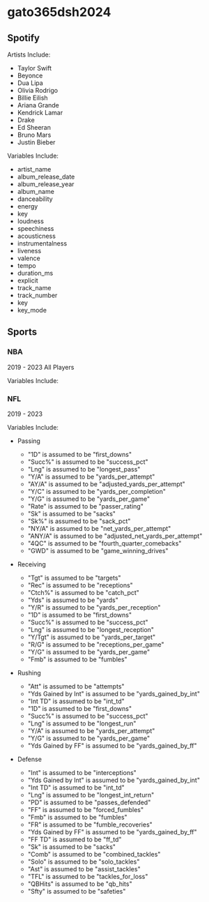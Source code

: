 # gato365dsh2024


## Spotify

Artists Include:


- Taylor Swift
- Beyonce
- Dua Lipa
- Olivia Rodrigo
- Billie Eilish
- Ariana Grande
- Kendrick Lamar
- Drake
- Ed Sheeran
- Bruno Mars
- Justin Bieber


Variables Include:

- artist_name
- album_release_date
- album_release_year
- album_name
- danceability
- energy
- key
- loudness
- speechiness
- acousticness
- instrumentalness
- liveness
- valence
- tempo
- duration_ms
- explicit
- track_name
- track_number
- key
- key_mode




## Sports

### NBA 
2019 - 2023
All Players

Variables Include:

### NFL
2019 - 2023

Variables Include:

- Passing

    - "1D" is assumed to be "first_downs"
    - "Succ%" is assumed to be "success_pct"
    - "Lng" is assumed to be "longest_pass"
    - "Y/A" is assumed to be "yards_per_attempt"
    - "AY/A" is assumed to be "adjusted_yards_per_attempt"
    - "Y/C" is assumed to be "yards_per_completion"
    - "Y/G" is assumed to be "yards_per_game"
    - "Rate" is assumed to be "passer_rating"
    - "Sk" is assumed to be "sacks"
    - "Sk%" is assumed to be "sack_pct"
    - "NY/A" is assumed to be "net_yards_per_attempt"
    - "ANY/A" is assumed to be "adjusted_net_yards_per_attempt"
    - "4QC" is assumed to be "fourth_quarter_comebacks"
    - "GWD" is assumed to be "game_winning_drives"


- Receiving

    - "Tgt" is assumed to be "targets"
    - "Rec" is assumed to be "receptions"
    - "Ctch%" is assumed to be "catch_pct"
    - "Yds" is assumed to be "yards"
    - "Y/R" is assumed to be "yards_per_reception"
    - "1D" is assumed to be "first_downs"
    - "Succ%" is assumed to be "success_pct"
    - "Lng" is assumed to be "longest_reception"
    - "Y/Tgt" is assumed to be "yards_per_target"
    - "R/G" is assumed to be "receptions_per_game"
    - "Y/G" is assumed to be "yards_per_game"
    - "Fmb" is assumed to be "fumbles"


- Rushing

    - "Att" is assumed to be "attempts"
    - "Yds Gained by Int" is assumed to be "yards_gained_by_int"
    - "Int TD" is assumed to be "int_td"
    - "1D" is assumed to be "first_downs"
    - "Succ%" is assumed to be "success_pct"
    - "Lng" is assumed to be "longest_run"
    - "Y/A" is assumed to be "yards_per_attempt"
    - "Y/G" is assumed to be "yards_per_game"
    - "Yds Gained by FF" is assumed to be "yards_gained_by_ff"


- Defense

    - "Int" is assumed to be "interceptions"
    - "Yds Gained by Int" is assumed to be "yards_gained_by_int"
    - "Int TD" is assumed to be "int_td"
    - "Lng" is assumed to be "longest_int_return"
    - "PD" is assumed to be "passes_defended"
    - "FF" is assumed to be "forced_fumbles"
    - "Fmb" is assumed to be "fumbles"
    - "FR" is assumed to be "fumble_recoveries"
    - "Yds Gained by FF" is assumed to be "yards_gained_by_ff"
    - "FF TD" is assumed to be "ff_td"
    - "Sk" is assumed to be "sacks"
    - "Comb" is assumed to be "combined_tackles"
    - "Solo" is assumed to be "solo_tackles"
    - "Ast" is assumed to be "assist_tackles"
    - "TFL" is assumed to be "tackles_for_loss"
    - "QBHits" is assumed to be "qb_hits"
    - "Sfty" is assumed to be "safeties"




